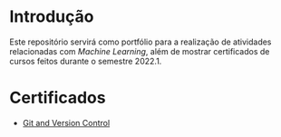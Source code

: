 # Introdução

Este repositório servirá como portfólio para a realização de atividades relacionadas com *Machine Learning*, além de mostrar certificados de cursos feitos durante o semestre 2022.1. 


# Certificados

* [Git and Version Control](https://app.dataquest.io/verify_cert/3PE3VX9UY0XSG7KG7XAX/)
